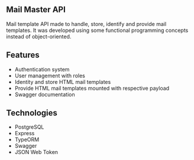 ## Mail Master API
Mail template API made to handle, store, identify and provide mail templates. It was developed using some functional programming concepts instead of object-oriented.

## Features
* Authentication system
* User management with roles
* Identity and store HTML mail templates
* Provide HTML mail templates mounted with respective payload
* Swagger documentation

## Technologies
* PostgreSQL
* Express
* TypeORM
* Swagger
* JSON Web Token

